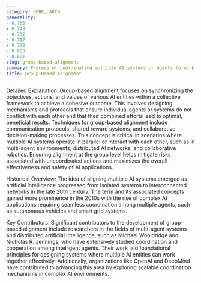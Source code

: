 ```yaml
---
category: CORE, ARCH
generality:
- 0.765
- 0.748
- 0.732
- 0.717
- 0.702
- 0.688
- 0.671
slug: group-based-alignment
summary: Process of coordinating multiple AI systems or agents to work together harmoniously, ensuring their actions align with shared goals and values.
title: Group-Based Alignment
---
```


Detailed Explanation:
Group-based alignment focuses on synchronizing the objectives, actions, and values of various AI entities within a collective framework to achieve a cohesive outcome. This involves designing mechanisms and protocols that ensure individual agents or systems do not conflict with each other and that their combined efforts lead to optimal, beneficial results. Techniques for group-based alignment include communication protocols, shared reward systems, and collaborative decision-making processes. This concept is critical in scenarios where multiple AI systems operate in parallel or interact with each other, such as in multi-agent environments, distributed AI networks, and collaborative robotics. Ensuring alignment at the group level helps mitigate risks associated with uncoordinated actions and maximizes the overall effectiveness and safety of AI applications.

Historical Overview:
The idea of aligning multiple AI systems emerged as artificial intelligence progressed from isolated systems to interconnected networks in the late 20th century. The term and its associated concepts gained more prominence in the 2010s with the rise of complex AI applications requiring seamless coordination among multiple agents, such as autonomous vehicles and smart grid systems.

Key Contributors:
Significant contributors to the development of group-based alignment include researchers in the fields of multi-agent systems and distributed artificial intelligence, such as Michael Wooldridge and Nicholas R. Jennings, who have extensively studied coordination and cooperation among intelligent agents. Their work laid foundational principles for designing systems where multiple AI entities can work together effectively. Additionally, organizations like OpenAI and DeepMind have contributed to advancing this area by exploring scalable coordination mechanisms in complex AI environments.